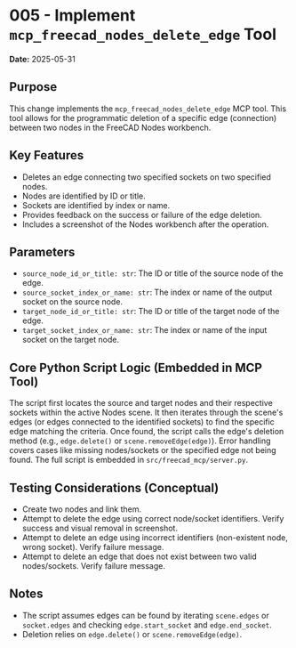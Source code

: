 # 005 - Implement `mcp_freecad_nodes_delete_edge` Tool

**Date:** 2025-05-31

## Purpose

This change implements the `mcp_freecad_nodes_delete_edge` MCP tool. This tool allows for the programmatic deletion of a specific edge (connection) between two nodes in the FreeCAD Nodes workbench.

## Key Features

-   Deletes an edge connecting two specified sockets on two specified nodes.
-   Nodes are identified by ID or title.
-   Sockets are identified by index or name.
-   Provides feedback on the success or failure of the edge deletion.
-   Includes a screenshot of the Nodes workbench after the operation.

## Parameters

-   `source_node_id_or_title: str`: The ID or title of the source node of the edge.
-   `source_socket_index_or_name: str`: The index or name of the output socket on the source node.
-   `target_node_id_or_title: str`: The ID or title of the target node of the edge.
-   `target_socket_index_or_name: str`: The index or name of the input socket on the target node.

## Core Python Script Logic (Embedded in MCP Tool)

The script first locates the source and target nodes and their respective sockets within the active Nodes scene. It then iterates through the scene's edges (or edges connected to the identified sockets) to find the specific edge matching the criteria. Once found, the script calls the edge's deletion method (e.g., `edge.delete()` or `scene.removeEdge(edge)`). Error handling covers cases like missing nodes/sockets or the specified edge not being found. The full script is embedded in `src/freecad_mcp/server.py`.

## Testing Considerations (Conceptual)

-   Create two nodes and link them.
-   Attempt to delete the edge using correct node/socket identifiers. Verify success and visual removal in screenshot.
-   Attempt to delete an edge using incorrect identifiers (non-existent node, wrong socket). Verify failure message.
-   Attempt to delete an edge that does not exist between two valid nodes/sockets. Verify failure message.

## Notes

- The script assumes edges can be found by iterating `scene.edges` or `socket.edges` and checking `edge.start_socket` and `edge.end_socket`.
- Deletion relies on `edge.delete()` or `scene.removeEdge(edge)`.
